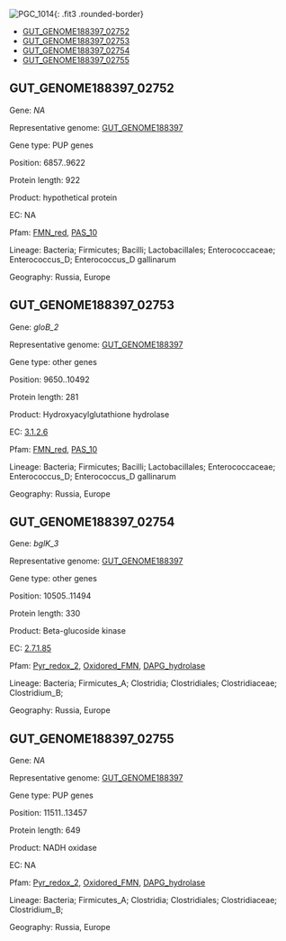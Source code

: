![PGC_1014](../static/images/Clusters_figure/PGC_1014.jpg){: .fit3 .rounded-border}

<ul id="myTab" class="nav nav-tabs">
  <li class="active">
        <a href="#tab1" data-toggle="tab">GUT_GENOME188397_02752</a>
  </li>
<li><a href="#tab2" data-toggle="tab">GUT_GENOME188397_02753</a></li>
<li><a href="#tab3" data-toggle="tab">GUT_GENOME188397_02754</a></li>
<li><a href="#tab4" data-toggle="tab">GUT_GENOME188397_02755</a></li>
</ul>

<div id="myTabContent" class="tab-content">
  <div class="tab-pane fade in active" id="tab1">

<h2 id="GUT_GENOME188397_02752">GUT_GENOME188397_02752</h2>
<p>Gene: <em>NA</em>
<p>Representative genome: <a href="https://www.ebi.ac.uk/metagenomics/genomes/MGYG-HGUT-00106">GUT_GENOME188397</a></p>
<p>Gene type: PUP genes</p>
<p>Position: 6857..9622</p>
<p>Protein length: 922</p>
<p>Product: hypothetical protein</p>
<p>EC: NA</p>
<p>Pfam: <a href="http://pfam.xfam.org/family/FMN_red">FMN_red</a>, <a href="http://pfam.xfam.org/family/PAS_10">PAS_10</a></p>
<p>Lineage: Bacteria; Firmicutes; Bacilli; Lactobacillales; Enterococcaceae; Enterococcus_D; Enterococcus_D gallinarum</p>
<p>Geography: Russia, Europe</p>
  </div>

  <div class="tab-pane fade" id="tab2">

<h2 id="GUT_GENOME188397_02753">GUT_GENOME188397_02753</h2>
<p>Gene: <em>gloB_2</em></p>
<p>Representative genome: <a href="https://www.ebi.ac.uk/metagenomics/genomes/MGYG-HGUT-00106">GUT_GENOME188397</a></p>
<p>Gene type: other genes</p>
<p>Position: 9650..10492</p>
<p>Protein length: 281</p>
<p>Product: Hydroxyacylglutathione hydrolase</p>
<p>EC: <a href="https://www.brenda-enzymes.org/enzyme.php?ecno=3.1.2.6">3.1.2.6</a></p>
<p>Pfam: <a href="http://pfam.xfam.org/family/FMN_red">FMN_red</a>, <a href="http://pfam.xfam.org/family/PAS_10">PAS_10</a></p>
<p>Lineage: Bacteria; Firmicutes; Bacilli; Lactobacillales; Enterococcaceae; Enterococcus_D; Enterococcus_D gallinarum</p>
<p>Geography: Russia, Europe</p>

  </div>
  <div class="tab-pane fade" id="tab3">

<h2 id="GUT_GENOME188397_02754">GUT_GENOME188397_02754</h2>
<p>Gene: <em>bglK_3</em></p>
<p>Representative genome: <a href="https://www.ebi.ac.uk/metagenomics/genomes/MGYG-HGUT-02938">GUT_GENOME188397</a></p>
<p>Gene type: other genes</p>
<p>Position: 10505..11494</p>
<p>Protein length: 330</p>
<p>Product: Beta-glucoside kinase</p>
<p>EC: <a href="https://www.brenda-enzymes.org/enzyme.php?ecno=2.7.1.85">2.7.1.85</a></p>
<p>Pfam: <a href="http://pfam.xfam.org/family/Pyr_redox_2">Pyr_redox_2</a>, <a href="http://pfam.xfam.org/family/Oxidored_FMN">Oxidored_FMN</a>, <a href="http://pfam.xfam.org/family/DAPG_hydrolase">DAPG_hydrolase</a></p>
<p>Lineage: Bacteria; Firmicutes_A; Clostridia; Clostridiales; Clostridiaceae; Clostridium_B; </p>
<p>Geography: Russia, Europe</p>

  </div>
  <div class="tab-pane fade" id="tab4">

<h2 id="GUT_GENOME188397_02755">GUT_GENOME188397_02755</h2>
<p>Gene: <em>NA</em></p>
<p>Representative genome: <a href="https://www.ebi.ac.uk/metagenomics/genomes/MGYG-HGUT-02938">GUT_GENOME188397</a></p>
<p>Gene type: PUP genes</p>
<p>Position: 11511..13457</p>
<p>Protein length: 649</p>
<p>Product: NADH oxidase</p>
<p>EC: NA</p>
<p>Pfam: <a href="http://pfam.xfam.org/family/Pyr_redox_2">Pyr_redox_2</a>, <a href="http://pfam.xfam.org/family/Oxidored_FMN">Oxidored_FMN</a>, <a href="http://pfam.xfam.org/family/DAPG_hydrolase">DAPG_hydrolase</a></p>
<p>Lineage: Bacteria; Firmicutes_A; Clostridia; Clostridiales; Clostridiaceae; Clostridium_B; </p>
<p>Geography: Russia, Europe</p>

  </div>
</div>
